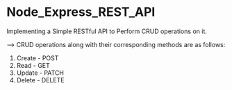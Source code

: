 # Node_Express_REST_API
Implementing a Simple RESTful API to Perform CRUD operations on it.

--> CRUD operations along with their corresponding methods are as follows:

1. Create - POST
2. Read - GET
3. Update - PATCH
4. Delete - DELETE
